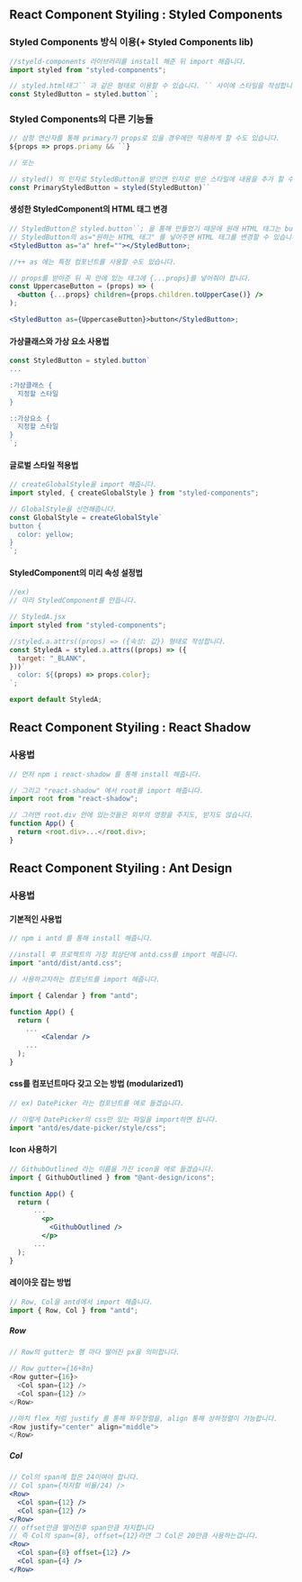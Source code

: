 ## React Component Styiling : Styled Components

### Styled Components 방식 이용(+ Styled Components lib)

```js
//styeld-components 라이브러리를 install 해준 뒤 import 해줍니다.
import styled from "styled-components";

// styled.html태그`` 과 같은 형태로 이용할 수 있습니다. `` 사이에 스타일을 작성합니다.
const StyledButton = styled.button``;
```

### Styled Components의 다른 기능들

```js
// 삼항 연산자를 통해 primary가 props로 있을 경우에만 적용하게 할 수도 있습니다.
${props => props.priamy && ``}

// 또는

// styled() 의 인자로 StyledButton을 받으면 인자로 받은 스타일에 내용을 추가 할 수 있습니다.
const PrimaryStyledButton = styled(StyledButton)``
```

#### 생성한 StyledComponent의 HTML 태그 변경

```jsx
// StyledButton은 styled.button``; 을 통해 만들었기 때문에 원래 HTML 태그는 button 으로 적용되어있지만
// StyledButton의 as="원하는 HTML 태그" 를 넣어주면 HTML 태그를 변경할 수 있습니다.
<StyledButton as="a" href=""></StyledButton>;

//++ as 에는 특정 컴포넌트를 사용할 수도 있습니다.

// props를 받아준 뒤 꼭 안에 있는 태그에 {...props}를 넣어줘야 합니다.
const UppercaseButton = (props) => (
  <button {...props} children={props.children.toUpperCase()} />
);

<StyledButton as={UppercaseButton}>button</StyledButton>;
```

#### 가상클래스와 가상 요소 사용법

```jsx
const StyledButton = styled.button`
...

:가상클래스 {
  지정할 스타일 
}

::가상요소 {
  지정할 스타일
}
`;
```

#### 글로벌 스타일 적용법

```jsx
// createGlobalStyle을 import 해줍니다.
import styled, { createGlobalStyle } from "styled-components";

// GlobalStyle을 선언해줍니다.
const GlobalStyle = createGlobalStyle`
button {
  color: yellow;
}
`;
```

#### StyledComponent의 미리 속성 설정법

```jsx
//ex)
// 미리 StyledComponent를 만듭니다.

// StyledA.jsx
import styled from "styled-components";

//styled.a.attrs((props) => ({속성: 값}) 형태로 작성합니다.
const StyledA = styled.a.attrs((props) => ({
  target: "_BLANK",
}))`
  color: ${(props) => props.color};
`;

export default StyledA;
```

## React Component Styiling : React Shadow

### 사용법

```js
// 먼저 npm i react-shadow 를 통해 install 해줍니다.

// 그리고 "react-shadow" 에서 root를 import 해줍니다.
import root from "react-shadow";

// 그러면 root.div 안에 있는것들은 외부의 영향을 주지도, 받지도 않습니다.
function App() {
  return <root.div>...</root.div>;
}
```

## React Component Styiling : Ant Design

### 사용법

#### 기본적인 사용법

```jsx
// npm i antd 를 통해 install 해줍니다.

//install 후 프로젝트의 가장 최상단에 antd.css를 import 해줍니다.
import "antd/dist/antd.css";

// 사용하고자하는 컴포넌트를 import 해줍니다.

import { Calendar } from "antd";

function App() {
  return (
    ...
        <Calendar />
    ...
  );
}
```

#### css를 컴포넌트마다 갖고 오는 방법 (modularized1)

```js
// ex) DatePicker 라는 컴포넌트를 예로 들겠습니다.

// 이렇게 DatePicker의 css만 있는 파일을 import하면 됩니다.
import "antd/es/date-picker/style/css";
```

#### Icon 사용하기

```jsx
// GithubOutlined 라는 이름을 가진 icon을 에로 들겠습니다.
import { GithubOutlined } from "@ant-design/icons";

function App() {
  return (
      ...
        <p>
          <GithubOutlined />
        </p>
      ...
  );
}
```

#### 레이아웃 잡는 방법

```js
// Row, Col을 antd에서 import 해줍니다.
import { Row, Col } from "antd";
```

##### Row

```js
// Row의 gutter는 행 마다 떨어진 px을 의미합니다.

// Row gutter={16+8n}
<Row gutter={16}>
  <Col span={12} />
  <Col span={12} />
</Row>

//마치 flex 처럼 justify 를 통해 좌우정렬을, align 통해 상하정렬이 가능합니다.
<Row justify="center" align="middle">
</Row>
```

##### Col

```jsx
// Col의 span에 합은 24이여야 합니다.
// Col span={차지할 비율/24) />
<Row>
  <Col span={12} />
  <Col span={12} />
</Row>
// offset만큼 떨어진후 span만큼 차지합니다
// 즉 Col의 span={8}, offset={12}라면 그 Col은 20만큼 사용하는겁니다.
<Row>
  <Col span={8} offset={12} />
  <Col span={4} />
</Row>
```
